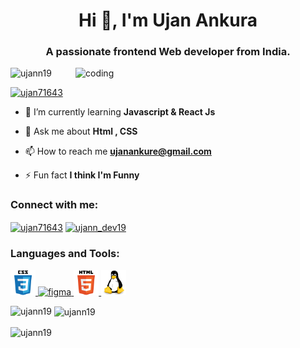 <h1 align="center">Hi 👋, I'm Ujan Ankura</h1>
<h3 align="center">A passionate frontend Web developer from India.</h3>
<img align="right" src="https://cdn.dribbble.com/users/1162077/screenshots/3848914/programmer.gif" alt="coding" width="400"> 

<p align="left"> <img src="https://komarev.com/ghpvc/?username=ujann19&label=Profile%20views&color=0e75b6&style=flat" alt="ujann19" /> </p>

<p align="left"> <a href="https://twitter.com/ujan71643" target="blank"><img src="https://img.shields.io/twitter/follow/ujan71643?logo=twitter&style=for-the-badge" alt="ujan71643" /></a> </p>

- 🌱 I’m currently learning **Javascript & React Js**

- 💬 Ask me about **Html , CSS**

- 📫 How to reach me **ujanankure@gmail.com**

- ⚡ Fun fact **I think I'm Funny**

<h3 align="left">Connect with me:</h3>
<p align="left">
<a href="https://twitter.com/ujan71643" target="blank"><img align="center" src="https://raw.githubusercontent.com/rahuldkjain/github-profile-readme-generator/master/src/images/icons/Social/twitter.svg" alt="ujan71643" height="30" width="40" /></a>
<a href="https://stackoverflow.com/users/ujann_dev19" target="blank"><img align="center" src="https://raw.githubusercontent.com/rahuldkjain/github-profile-readme-generator/master/src/images/icons/Social/stack-overflow.svg" alt="ujann_dev19" height="30" width="40" /></a>
</p>

<h3 align="left">Languages and Tools:</h3>
<p align="left"> <a href="https://www.w3schools.com/css/" target="_blank" rel="noreferrer"> <img src="https://raw.githubusercontent.com/devicons/devicon/master/icons/css3/css3-original-wordmark.svg" alt="css3" width="40" height="40"/> </a> <a href="https://www.figma.com/" target="_blank" rel="noreferrer"> <img src="https://www.vectorlogo.zone/logos/figma/figma-icon.svg" alt="figma" width="40" height="40"/> </a> <a href="https://www.w3.org/html/" target="_blank" rel="noreferrer"> <img src="https://raw.githubusercontent.com/devicons/devicon/master/icons/html5/html5-original-wordmark.svg" alt="html5" width="40" height="40"/> </a> <a href="https://www.linux.org/" target="_blank" rel="noreferrer"> <img src="https://raw.githubusercontent.com/devicons/devicon/master/icons/linux/linux-original.svg" alt="linux" width="40" height="40"/> </a> </p>

<p><img align="left" src="https://github-readme-stats.vercel.app/api/top-langs?username=ujann19&show_icons=true&locale=en&layout=compact" alt="ujann19" /></p>

<p>&nbsp;<img align="center" src="https://github-readme-stats.vercel.app/api?username=ujann19&show_icons=true&locale=en" alt="ujann19" /></p>

<p><img align="center" src="https://github-readme-streak-stats.herokuapp.com/?user=ujann19&" alt="ujann19" /></p>
